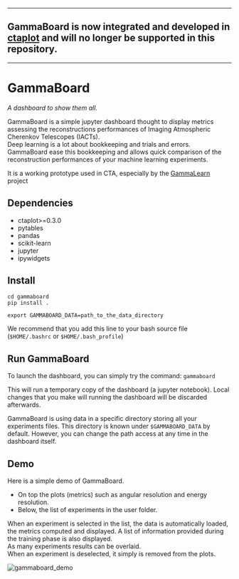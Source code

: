 ----

## GammaBoard is now integrated and developed in [ctaplot](https://github.com/vuillaut/ctaplot) and will no longer be supported in this repository.

----

# GammaBoard

_A dashboard to show them all._


GammaBoard is a simple jupyter dashboard thought to display metrics assessing the reconstructions performances of 
Imaging Atmospheric Cherenkov Telescopes (IACTs).   
Deep learning is a lot about bookkeeping and trials and errors. GammaBoard ease this bookkeeping and allows quick 
comparison of the reconstruction performances of your machine learning experiments.

It is a working prototype used in CTA, especially by the [GammaLearn](https://gitlab.lapp.in2p3.fr/GammaLearn/) project

## Dependencies
- ctaplot>=0.3.0
- pytables
- pandas
- scikit-learn
- jupyter
- ipywidgets

## Install

```
cd gammaboard
pip install .
```

```
export GAMMABOARD_DATA=path_to_the_data_directory
```

We recommend that you add this line to your bash source file (`$HOME/.bashrc` or `$HOME/.bash_profile`)


## Run GammaBoard

To launch the dashboard, you can simply try the command:
```gammaboard```

This will run a temporary copy of the dashboard (a jupyter notebook).
Local changes that you make will running the dashboard will be discarded afterwards.

GammaBoard is using data in a specific directory storing all your experiments files.
This directory is known under `$GAMMABOARD_DATA` by default.
However, you can change the path access at any time in the dashboard itself.

## Demo

Here is a simple demo of GammaBoard.
- On top the plots (metrics) such as angular resolution and energy resolution.
- Below, the list of experiments in the user folder.

When an experiment is selected in the list, the data is automatically loaded, the metrics computed and displayed.
A list of information provided during the training phase is also displayed.    
As many experiments results can be overlaid.     
When an experiment is deselected, it simply is removed from the plots.



![gammaboard_demo](share/gammaboard.gif)
